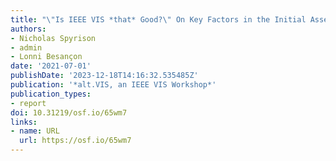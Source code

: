 ```yaml
---
title: "\"Is IEEE VIS *that* Good?\" On Key Factors in the Initial Assessment of Manuscript and Venue Quality"
authors:
- Nicholas Spyrison
- admin
- Lonni Besançon
date: '2021-07-01'
publishDate: '2023-12-18T14:16:32.535485Z'
publication: '*alt.VIS, an IEEE VIS Workshop*'
publication_types:
- report
doi: 10.31219/osf.io/65wm7
links:
- name: URL
  url: https://osf.io/65wm7
---
```

